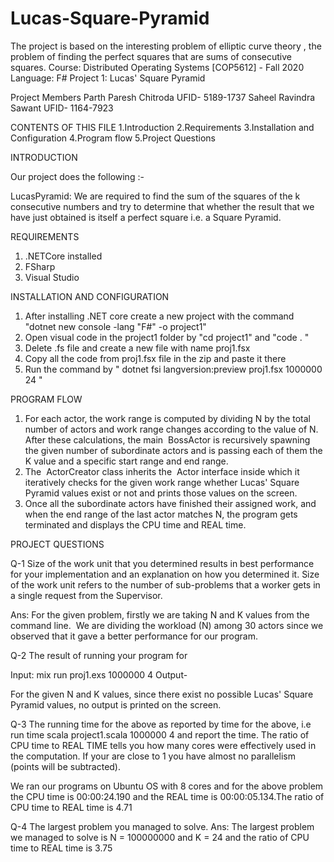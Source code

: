 # Lucas-Square-Pyramid
The project is based on the interesting problem of elliptic curve theory , the problem of finding the perfect squares that are sums of consecutive squares. 
Course: Distributed Operating Systems [COP5612] - Fall 2020
Language: F#
Project 1: Lucas' Square Pyramid


Project Members
Parth Paresh Chitroda UFID- 5189-1737
Saheel Ravindra Sawant UFID- 1164-7923


CONTENTS OF THIS FILE
1.Introduction
2.Requirements
3.Installation and Configuration
4.Program flow
5.Project Questions


INTRODUCTION
					
Our project does the following :-

LucasPyramid: We are required to find the sum of the squares of the k consecutive numbers and try to determine that whether the result that we have just obtained is itself a perfect square i.e. a Square Pyramid.
	
	
REQUIREMENTS
1) .NETCore installed 
2) FSharp
3) Visual Studio	

INSTALLATION AND CONFIGURATION
					
1) After installing .NET core create a new project with the command "dotnet new console -lang "F#" -o project1"
2) Open visual code in the project1 folder by "cd project1" and "code . "
3) Delete .fs file and create a new file with name proj1.fsx
4) Copy all the code from proj1.fsx file in the zip and paste it there
5) Run the command by " dotnet fsi langversion:preview proj1.fsx 1000000 24 "

	
PROGRAM FLOW
    
1) For each actor, the work range is computed by dividing N by the total number of
actors and work range changes according to the value of N. After these
calculations, the main ​ BossActor is recursively spawning the given number of
subordinate actors and is passing each of them the K value and a specific start
range and end range.
2) The ​ ActorCreator class inherits the ​ Actor interface inside which it iteratively
checks for the given work range whether Lucas' Square Pyramid values exist or
not and prints those values on the screen.
3) Once all the subordinate actors have finished their assigned work, and when the
end range of the last actor matches N, the program gets terminated and displays
the CPU time and REAL time.




PROJECT QUESTIONS

Q-1 Size of the work unit that you determined results in best performance for your implementation and an explanation on how you determined it. Size of the work unit refers to the number of sub-problems that a worker gets in a single request from the Supervisor.

Ans: For the given problem, firstly we are taking N and K values from the command line. ​ We are dividing the workload (N) among 30 actors since we observed that it
gave a better performance for our program.

	
Q-2 The result of running your program for

Input: mix run proj1.exs 1000000 4
Output- 
		
For the given N and K values, since there exist no possible Lucas' Square Pyramid values, no output is printed on the screen.

Q-3 The running time for the above as reported by time for the above, i.e run time scala project1.scala 1000000 4 and report the time. The ratio of CPU time to REAL TIME tells you how many cores were effectively used in the computation. If your are close to 1 you have almost no parallelism (points will be subtracted).

We ran our programs on Ubuntu OS with 8 cores and for the above problem the
CPU time is 00:00:24.190 and the REAL time is 00:00:05.134.The ratio of CPU time to
REAL time is 4.71

Q-4	The largest problem you managed to solve.
Ans: The largest problem we managed to solve is N = 100000000 and K = 24 and the ratio of CPU time to REAL time is 3.75